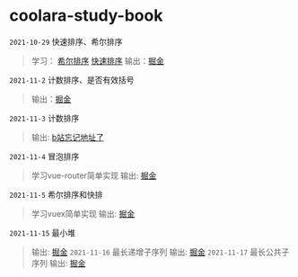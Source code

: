 # coolara-study-book
 `2021-10-29` 快速排序、希尔排序 
 > 学习： [希尔排序](https://juejin.cn/post/6844904007182319624) [快速排序](https://juejin.cn/post/6844903938290876430)
 > 输出：[掘金]()

`2021-11-2` 计数排序、是否有效括号
 > 输出：[掘金](https://juejin.cn/post/7026170637911588872)

`2021-11-3` 计数排序
 > 输出: [b站忘记地址了]()

`2021-11-4` 冒泡排序
 > 学习vue-router简单实现
 > 输出: [掘金](https://juejin.cn/post/7026516549372477453)

`2021-11-5` 希尔排序和快排
 > 学习vuex简单实现
 > 输出: [掘金](https://juejin.cn/post/7026921448262336525)
 
 `2021-11-15` 最小堆
 > 输出: [掘金](https://juejin.cn/post/7030733128008204295)
 `2021-11-16` 最长递增子序列
 > 输出: [掘金](https://juejin.cn/post/7031069478066585630)
`2021-11-17` 最长公共子序列
 > 输出: [掘金](https://juejin.cn/post/7031368179657998366)

 

